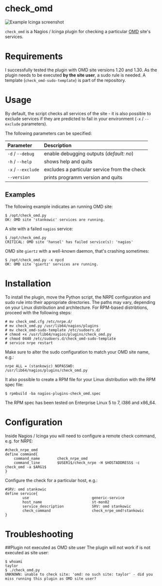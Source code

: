 # check_omd

![Example Icinga screenshot](https://raw.githubusercontent.com/stdevel/check_omd/master/Icinga_Screenshot.jpg "Example Icinga screenshot")

``check_omd`` is a Nagios / Icinga plugin for checking a particular [OMD](http://www.omdistro.org) site's services.

# Requirements
I successfully tested the plugin with OMD site versions 1.20 and 1.30. As the plugin needs to be executed **by the site user**, a sudo rule is needed. A template (``check_omd-sudo-template``) is part of the repository.

# Usage
By default, the script checks all services of the site - it is also possible to exclude services if they are predicted to fail in your environment (``-x`` / ``--exclude`` parameters).

The following parameters can be specified:

| Parameter | Description |
|:----------|:------------|
| `-d` / `--debug` | enable debugging outputs (*default: no*) |
| `-h` / `--help` | shows help and quits |
| `-x` / `--exclude` | excludes a particular service from the check |
| `--version` | prints programm version and quits |

## Examples
The following example indicates an running OMD site:
```
$ /opt/check_omd.py 
OK: OMD site 'stankowic' services are running.
```

A site with a failed ``nagios`` service:
```
$ /opt/check_omd.py 
CRITICAL: OMD site 'hansel' has failed service(s): 'nagios'
```

OMD site ``giertz`` with a well-known daemon, that's crashing sometimes:
```
$ /opt/check_omd.py -x npcd
OK: OMD site 'giertz' services are running.
```

# Installation
To install the plugin, move the Python script, the NRPE configuration and sudo rule into their appropriate directories. The paths may vary, depending on your Linux distribution and architecture. For RPM-based distribtions, proceed with the following steps:
```
# mv check_omd.cfg /etc/nrpe.d/
# mv check_omd.py /usr/lib64/nagios/plugins
# mv check_omd-sudo-template /etc/sudoers.d/
# chmod +x /usr/lib64/nagios/plugins/check_omd.py
# chmod 0440 /etc/sudoers.d/check_omd-sudo-template
# service nrpe restart
```
Make sure to alter the sudo configuration to match your OMD site name, e.g.:
```
nrpe ALL = (stankowic) NOPASSWD: /usr/lib64/nagios/plugins/check_omd.py
```

It also possible to create a RPM file for your Linux distribution with the RPM spec file:
```
$ rpmbuild -ba nagios-plugins-check_omd.spec
```
The RPM spec has been tested on Enterprise Linux 5 to 7, i386 and x86_64.

# Configuration
Inside Nagios / Icinga you will need to configure a remote check command, e.g. for NRPE:
```
#check_nrpe_omd
define command{
    command_name        check_nrpe_omd
    command_line        $USER1$/check_nrpe -H $HOSTADDRESS$ -c check_omd -a $ARG1$
}
```

Configure the check for a particular host, e.g.:
```
#SRV: omd stankowic
define service{
        use                             generic-service
        host_name                       st-mon02
        service_description             SRV: omd stankowic
        check_command                   check_nrpe_omd!stankowic
}
```

# Troubleshooting
##Plugin not executed as OMD site user
The plugin will not work if is not executed as site user:
```
$ whoami
taylor
$ ./check_omd.py 
UNKNOWN: unable to check site: 'omd: no such site: taylor' - did you miss running this plugin as OMD site user?
```
